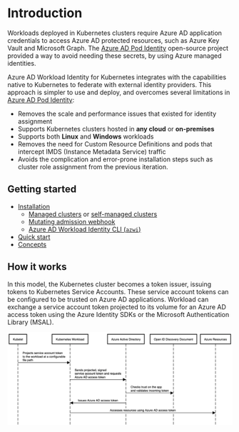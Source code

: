 # Introduction

Workloads deployed in Kubernetes clusters require Azure AD application credentials to access Azure AD protected resources, such as Azure Key Vault and Microsoft Graph. The [Azure AD Pod Identity][1] open-source project provided a way to avoid needing these secrets, by using Azure managed identities.

Azure AD Workload Identity for Kubernetes integrates with the capabilities native to Kubernetes to federate with external identity providers. This approach is simpler to use and deploy, and overcomes several limitations in [Azure AD Pod Identity][1]:

*   Removes the scale and performance issues that existed for identity assignment
*   Supports Kubernetes clusters hosted in **any cloud** or **on-premises**
*   Supports both **Linux** and **Windows** workloads
*   Removes the need for Custom Resource Definitions and pods that intercept IMDS (Instance Metadata Service) traffic
*   Avoids the complication and error-prone installation steps such as cluster role assignment from the previous iteration.

## Getting started

*   [Installation][2]
    *   [Managed clusters][3] or [self-managed clusters][4]
    *   [Mutating admission webhook][5]
    *   [Azure AD Workload Identity CLI (`azwi`)][6]
*   [Quick start][7]
*   [Concepts][8]

## How it works

In this model, the Kubernetes cluster becomes a token issuer, issuing tokens to Kubernetes Service Accounts. These service account tokens can be configured to be trusted on Azure AD applications. Workload can exchange a service account token projected to its volume for an Azure AD access token using the Azure Identity SDKs or the Microsoft Authentication Library (MSAL).

![How it works][9]

[1]: https://github.com/Azure/aad-pod-identity

[2]: ./installation.md

[3]: ./installation/managed-clusters.md

[4]: ./installation/self-managed-clusters.md

[5]: ./installation/mutating-admission-webhook.md

[6]: ./installation/azwi.md

[7]: ./quick-start.md

[8]: ./concepts.md

[9]: ./images/how-it-works-diagram.png
